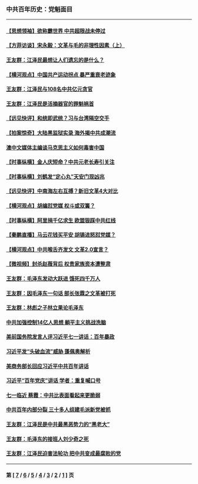 ### 中共百年历史：党魁面目
---
#### [【思想领袖】欲称霸世界 中共超限战未停过](../../pages/nf1176107/n13745142.md?12070430) 
#### [【方菲访谈】宋永毅：文革与毛的非理性因素（上）](../../pages/nf1176107/n13469956.md?12070430) 
#### [王友群：江泽民最想让人们遗忘的是什么？](../../pages/nf1176107/n13408949.md?12070430) 
#### [【横河观点】中国共产运动拐点 暴严重衰老迹象](../../pages/nf1176107/n13388333.md?12070430) 
#### [王友群：江泽民与108名中共亿元贪官](../../pages/nf1176107/n13352358.md?12070430) 
#### [王友群：江泽民是活摘器官的罪魁祸首](../../pages/nf1176107/n13336903.md?12070430) 
#### [【远见快评】和统即武统？习与台湾隔空交手](../../pages/nf1176107/n13297739.md?12070430) 
#### [【拍案惊奇】大陆黑监狱实录 海外揭中共成潮流](../../pages/nf1176107/n13288853.md?12070430) 
#### [澳中文媒体主编谈马克思主义如何毒害中国](../../pages/nf1176107/n13257387.md?12070430) 
#### [【时事纵横】金人庆短命？中共元老长寿引关注](../../pages/nf1176107/n13217934.md?12070430) 
#### [【时事纵横】刘鹤发“定心丸”天安门现凶兆](../../pages/nf1176107/n13215416.md?12070430) 
#### [【远见快评】中南海左右互搏？新旧文革4大对比](../../pages/nf1176107/n13214745.md?12070430) 
#### [【横河观点】胡编怼党媒 权斗或双簧？](../../pages/nf1176107/n13210864.md?12070430) 
#### [【时事纵横】阿里捐千亿求生 欧盟狠踩中共红线](../../pages/nf1176107/n13206431.md?12070430) 
#### [【秦鹏直播】马云花钱买平安 胡锡进怒怼党媒？](../../pages/nf1176107/n13206392.md?12070430) 
#### [【横河观点】中共喉舌齐发文 文革2.0宣言？](../../pages/nf1176107/n13201248.md?12070430) 
#### [【微视频】封杀赵薇背后 权贵家族资本遭整肃](../../pages/nf1176107/n13197798.md?12070430) 
#### [王友群：毛泽东发动大跃进 饿死四千万人](../../pages/nf1176107/n13177158.md?12070430) 
#### [王友群：因毛泽东一句话 部长张霖之文革被打死](../../pages/nf1176107/n13161711.md?12070430) 
#### [王友群：林彪之子林立果论毛泽东](../../pages/nf1176107/n13128622.md?12070430) 
#### [中共加强控制14亿人思想 躺平主义挑战洗脑](../../pages/nf1176107/n13094299.md?12070430) 
#### [美前国务院发言人评习近平七一讲话：百年暴政](../../pages/nf1176107/n13066986.md?12070430) 
#### [习近平发“头破血流”威胁 蓬佩奥解析](../../pages/nf1176107/n13063604.md?12070430) 
#### [美商务部长回应习近平中共百年讲话](../../pages/nf1176107/n13062903.md?12070430) 
#### [习近平“百年党庆”讲话 学者：重复喊口号](../../pages/nf1176107/n13061411.md?12070430) 
#### [七一临近 蔡霞：中共比表面看起来更脆弱](../../pages/nf1176107/n13056418.md?12070430) 
#### [中共百年内部分裂 三十多人组建毛派新党被抓](../../pages/nf1176107/n13044023.md?12070430) 
#### [王友群：江泽民是中共最黑恶势力的“黑老大”](../../pages/nf1176107/n13022180.md?12070430) 
#### [王友群：毛泽东的接班人刘少奇之死](../../pages/nf1176107/n12991772.md?12070430) 
#### [王友群：江泽民迫害法轮功 把中共变成最腐败的党](../../pages/nf1176107/n12947347.md?12070430) 

---
#### 第 [ [7](./7.md?12070430) / [6](./6.md?12070430) / [5](./5.md?12070430) / [4](./4.md?12070430) / [3](./3.md?12070430) / [2](./2.md?12070430) / [1](./1.md?12070430) ] 页
